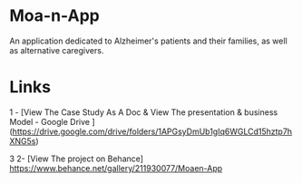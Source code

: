 # Moa-n-App
An application dedicated to Alzheimer's patients and their families, as well as alternative caregivers.

# Links 

1 - [View The Case Study As A Doc & View The presentation & business Model - Google Drive ]
(https://drive.google.com/drive/folders/1APGsyDmUb1gIq6WGLCd15hztp7hXNG5s)

3
2- [View The project on Behance]
https://www.behance.net/gallery/211930077/Moaen-App


